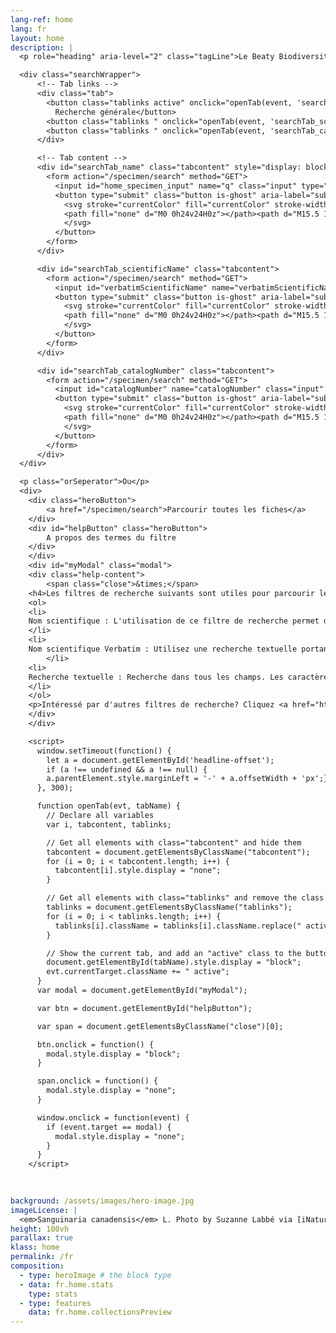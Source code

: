 ```yaml
---
lang-ref: home
lang: fr 
layout: home
description: |
  <p role="heading" aria-level="2" class="tagLine">Le Beaty Biodiversity Museum est le musée d'histoire naturelle de Vancouver. Vous pouvez actuellement consulter quatre collections num numériques comptant un total de <span role="heading" aria-level="2" data-ajax-url="https://api.gbif.org/v1/occurrence/search?datasetKey=07fd0d79-4883-435f-bba1-58fef110cd13&datasetKey=90302970-1bc6-4865-be76-9aef1dd707f9&datasetKey=9c45867f-f77d-42f3-9751-ae16bb7c9bc8&datasetKey=4edd9396-59df-4b01-9e29-dc21a59f9963&datasetKey=628abbe5-dc8d-41e9-a0c7-f05efe282649&datasetKey=ca1bcd7e-7387-42f9-81ba-1470db55e3e8&datasetKey=ba0c046d-52bb-4262-a495-652988c9f3f7&datasetKey=3ad882bb-cd21-4201-8b83-3684bfc6d830&datasetKey=df9c8b86-9d36-4e29-91b3-4274dff053e5&datasetKey=4caf2040-83ad-4fa7-ba13-005bced721eb&limit=0">701,768</span> objets mettant en valeur la biodiversité à travers le monde.

  <div class="searchWrapper">
      <!-- Tab links -->
      <div class="tab">
        <button class="tablinks active" onclick="openTab(event, 'searchTab_name')">
          Recherche générale</button>
        <button class="tablinks " onclick="openTab(event, 'searchTab_scientificName')">Recherche par nom scientifique</button>
        <button class="tablinks " onclick="openTab(event, 'searchTab_catalogNumber')">Recherche par numéro de catalogue</button>
      </div>

      <!-- Tab content -->
      <div id="searchTab_name" class="tabcontent" style="display: block;">
        <form action="/specimen/search" method="GET">
          <input id="home_specimen_input" name="q" class="input" type="text" placeholder="Essayez Vancouver" style="width: 100%;">
          <button type="submit" class="button is-ghost" aria-label="submit the search query">
            <svg stroke="currentColor" fill="currentColor" stroke-width="0" viewBox="0 0 24 24" height="1em" width="1em" xmlns="http://www.w3.org/2000/svg">
            <path fill="none" d="M0 0h24v24H0z"></path><path d="M15.5 14h-.79l-.28-.27A6.471 6.471 0 0016 9.5 6.5 6.5 0 109.5 16c1.61 0 3.09-.59 4.23-1.57l.27.28v.79l5 4.99L20.49 19l-4.99-5zm-6 0C7.01 14 5 11.99 5 9.5S7.01 5 9.5 5 14 7.01 14 9.5 11.99 14 9.5 14z"></path>
            </svg>
          </button>
        </form>
      </div>

      <div id="searchTab_scientificName" class="tabcontent">
        <form action="/specimen/search" method="GET">
          <input id="verbatimScientificName" name="verbatimScientificName" class="input" type="text" placeholder="Doit être Genus + species" style="width: 100%;">
          <button type="submit" class="button is-ghost" aria-label="submit the search query">
            <svg stroke="currentColor" fill="currentColor" stroke-width="0" viewBox="0 0 24 24" height="1em" width="1em" xmlns="http://www.w3.org/2000/svg">
            <path fill="none" d="M0 0h24v24H0z"></path><path d="M15.5 14h-.79l-.28-.27A6.471 6.471 0 0016 9.5 6.5 6.5 0 109.5 16c1.61 0 3.09-.59 4.23-1.57l.27.28v.79l5 4.99L20.49 19l-4.99-5zm-6 0C7.01 14 5 11.99 5 9.5S7.01 5 9.5 5 14 7.01 14 9.5 11.99 14 9.5 14z"></path>
            </svg>
          </button>
        </form>
      </div>

      <div id="searchTab_catalogNumber" class="tabcontent">
        <form action="/specimen/search" method="GET">
          <input id="catalogNumber" name="catalogNumber" class="input" type="text" placeholder="Essayer M000001 or V000001" style="width: 100%;">
          <button type="submit" class="button is-ghost" aria-label="submit the search query" >
            <svg stroke="currentColor" fill="currentColor" stroke-width="0" viewBox="0 0 24 24" height="1em" width="1em" xmlns="http://www.w3.org/2000/svg">
            <path fill="none" d="M0 0h24v24H0z"></path><path d="M15.5 14h-.79l-.28-.27A6.471 6.471 0 0016 9.5 6.5 6.5 0 109.5 16c1.61 0 3.09-.59 4.23-1.57l.27.28v.79l5 4.99L20.49 19l-4.99-5zm-6 0C7.01 14 5 11.99 5 9.5S7.01 5 9.5 5 14 7.01 14 9.5 11.99 14 9.5 14z"></path>
            </svg>
          </button>
        </form>
      </div>
  </div>

  <p class="orSeperator">Ou</p>
  <div>
    <div class="heroButton">
        <a href="/specimen/search">Parcourir toutes les fiches</a>
    </div>
    <div id="helpButton" class="heroButton">
        A propos des termes du filtre
    </div>
    </div>
    <div id="myModal" class="modal">
    <div class="help-content">
        <span class="close">&times;</span>
    <h4>Les filtres de recherche suivants sont utiles pour parcourir les enregistrements dans la vue en tableau</h4>
    <ol>
    <li>
    Nom scientifique : L'utilisation de ce filtre de recherche permet de faire apparaître des suggestions au fur et à mesure de la saisie. Notez que les suggestions concernent l'ensemble de l'arbre de vie, et pas seulement l'ensemble de données dans lequel vous effectuez votre recherche.
    </li>
    <li>
    Nom scientifique Verbatim : Utilisez une recherche textuelle portant spécifiquement sur le nom scientifique. Aucune suggestion n'apparaîtra et vous pouvez utiliser les caractères génériques * et ?. <strong>Le nom scientifique textuel est celui qui est utilisé dans la boîte de recherche ci-dessus.</strong>
        </li>
    <li>
    Recherche textuelle : Recherche dans tous les champs. Les caractères génériques <i>ne sont pas pris en charge</i>. Les mots sont recherchés indépendamment les uns des autres. Ainsi, Bob Smith renverra tous les enregistrements contenant Bob ou Smith. Ce filtre s'appliquant à tous les champs, les résultats peuvent être plus larges que prévu.
    </li>
    </ol>
    <p>Intéressé par d'autres filtres de recherche? Cliquez <a href="https://beatybiodiversitymuseum.github.io/data-documentation/reference/filter-terms">ici</a> pour obtenir une liste complète de toutes les options de filtrage et de leur fonction.</p>
    </div>
    </div>

    <script>
      window.setTimeout(function() {
        let a = document.getElementById('headline-offset');
        if (a !== undefined && a !== null) {
        a.parentElement.style.marginLeft = '-' + a.offsetWidth + 'px';}
      }, 300);

      function openTab(evt, tabName) {
        // Declare all variables
        var i, tabcontent, tablinks;

        // Get all elements with class="tabcontent" and hide them
        tabcontent = document.getElementsByClassName("tabcontent");
        for (i = 0; i < tabcontent.length; i++) {
          tabcontent[i].style.display = "none";
        }

        // Get all elements with class="tablinks" and remove the class "active"
        tablinks = document.getElementsByClassName("tablinks");
        for (i = 0; i < tablinks.length; i++) {
          tablinks[i].className = tablinks[i].className.replace(" active", "");
        }

        // Show the current tab, and add an "active" class to the button that opened the tab
        document.getElementById(tabName).style.display = "block";
        evt.currentTarget.className += " active";
      }
      var modal = document.getElementById("myModal");

      var btn = document.getElementById("helpButton");

      var span = document.getElementsByClassName("close")[0];

      btn.onclick = function() {
        modal.style.display = "block";
      }

      span.onclick = function() {
        modal.style.display = "none";
      }

      window.onclick = function(event) {
        if (event.target == modal) {
          modal.style.display = "none";
        }
      }
    </script>

        
    
background: /assets/images/hero-image.jpg
imageLicense: |
  <em>Sanguinaria canadensis</em> L. Photo by Suzanne Labbé via [iNaturalist](https://www.gbif.org/occurrence/3764124042)
height: 100vh
parallax: true
klass: home
permalink: /fr
composition:
  - type: heroImage # the block type
  - data: fr.home.stats
    type: stats
  - type: features
    data: fr.home.collectionsPreview
---
```



